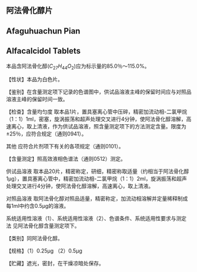 ## 阿法骨化醇片

## Afaguhuachun Pian

## Alfacalcidol Tablets

本品含阿法骨化醇$(C_{27}H_{44}O_{2})$应为标示量的85.0％～115.0%。

【性状】本品为白色片。

【鉴别】在含量测定项下记录的色谱图中，供试品溶液主峰的保留时间应与对照品溶液主峰的保留时间一致。

【检查】含量均匀度 取本品1片，置具塞离心管中压碎，精密加流动相-二氯甲烷（1：1）1ml，密塞，旋涡振荡和超声处理交叉进行4分钟，使阿法骨化醇溶解，高速离心，取上清液，作为供试品溶液，照含量测定项下的方法测定含量。限度为±25％，应符合规定（通则0941）。

其他 应符合片剂项下有关的各项规定（通则0101）。

【含量测定】照高效液相色谱法（通则0512）测定。

供试品溶液 取本品20片，精密称定，研细，精密称取适量（约相当于阿法骨化醇1μg），置具塞离心管中，精密加流动相-二氯甲烷（1：1）2ml，旋涡振荡和超声处理交叉进行4分钟，使阿法骨化醇溶解，高速离心，取上清液。

对照品溶液 取阿法骨化醇对照品适量，精密称定，加流动相溶解并定量稀释制成每1ml中约含0.5μg的溶液。

系统适用性溶液（1）、系统适用性溶液（2）、色谱条件、系统适用性要求与测定法 见阿法骨化醇含量测定项下。

【类别】同阿法骨化醇。

【规格】（1）0.25μg （2）0.5μg

【贮藏】遮光，密封，在干燥凉暗处保存。
